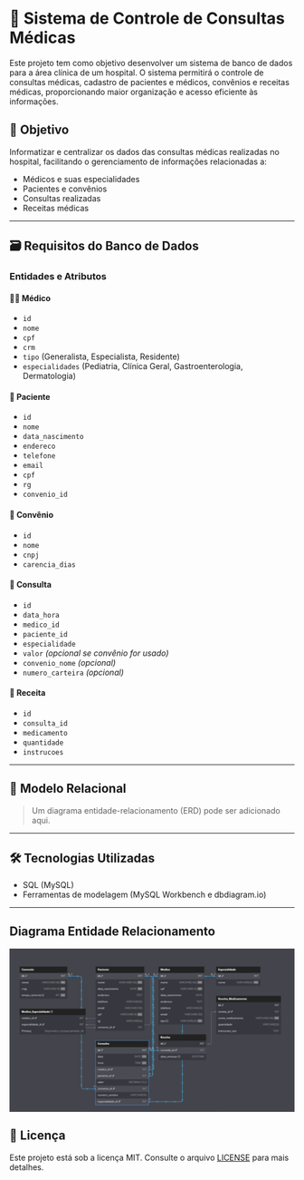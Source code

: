 # 🏥 Sistema de Controle de Consultas Médicas

Este projeto tem como objetivo desenvolver um sistema de banco de dados para a área clínica de um hospital. O sistema permitirá o controle de consultas médicas, cadastro de pacientes e médicos, convênios e receitas médicas, proporcionando maior organização e acesso eficiente às informações.

## 📌 Objetivo

Informatizar e centralizar os dados das consultas médicas realizadas no hospital, facilitando o gerenciamento de informações relacionadas a:

- Médicos e suas especialidades
- Pacientes e convênios
- Consultas realizadas
- Receitas médicas

---

## 🗃️ Requisitos do Banco de Dados

### Entidades e Atributos

#### 🧑‍⚕️ Médico
- `id`
- `nome`
- `cpf`
- `crm`
- `tipo` (Generalista, Especialista, Residente)
- `especialidades` (Pediatria, Clínica Geral, Gastroenterologia, Dermatologia)

#### 🧍 Paciente
- `id`
- `nome`
- `data_nascimento`
- `endereco`
- `telefone`
- `email`
- `cpf`
- `rg`
- `convenio_id`

#### 🏢 Convênio
- `id`
- `nome`
- `cnpj`
- `carencia_dias`

#### 📅 Consulta
- `id`
- `data_hora`
- `medico_id`
- `paciente_id`
- `especialidade`
- `valor` *(opcional se convênio for usado)*
- `convenio_nome` *(opcional)*
- `numero_carteira` *(opcional)*

#### 💊 Receita
- `id`
- `consulta_id`
- `medicamento`
- `quantidade`
- `instrucoes`

---

## 🧱 Modelo Relacional

> Um diagrama entidade-relacionamento (ERD) pode ser adicionado aqui.

---

## 🛠️ Tecnologias Utilizadas

- SQL (MySQL)
- Ferramentas de modelagem (MySQL Workbench e dbdiagram.io)
---
## Diagrama Entidade Relacionamento
<img align='center' src='DER.png'/>

## 📄 Licença

Este projeto está sob a licença MIT. Consulte o arquivo [LICENSE](LICENSE) para mais detalhes.